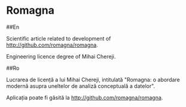 Romagna
=======

##En

Scientific article related to development of  http://github.com/romagna/romagna. 

Engineering licence degree of Mihai Chereji.


##Ro

Lucrarea de licență a lui Mihai Chereji, intitulată "Romagna: o abordare modernă asupra uneltelor de analiză conceptuală a datelor".

Aplicația poate fi găsită la http://github.com/romagna/romagna.
